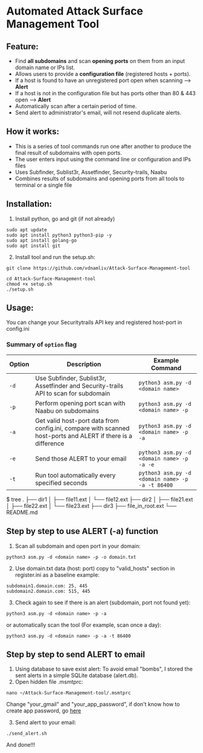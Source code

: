 # Automated Attack Surface Management Tool

## Feature:
- Find **all subdomains** and scan **opening ports** on them from an input domain name or IPs list.
- Allows users to provide a **configuration file** (registered hosts + ports). 
- If a host is found to have an unregistered port open when scanning --> **Alert** 
- If a host is not in the configuration file but has ports other than 80 & 443 open --> **Alert**
- Automatically scan after a certain period of time.
- Send alert to administrator's email, will not resend duplicate alerts.

## How it works:
- This is a series of tool commands run one after another to produce the final result of subdomains with open ports.
- The user enters input using the command line or configuration and IPs files
- Uses Subfinder, Sublist3r, Assetfinder, Security-trails, Naabu
- Combines results of subdomains and opening ports from all tools to terminal or a single file

## Installation:
1. Install python, go and git (if not already)
```
sudo apt update
sudo apt install python3 python3-pip -y
sudo apt install golang-go
sudo apt install git
```
2. Install tool and run the setup.sh:
```
git clone https://github.com/vdnamliv/Attack-Surface-Management-tool
```
```
cd Attack-Surface-Management-tool
chmod +x setup.sh
./setup.sh
```

## Usage:
  You can change your Securitytrails API key and registered host-port in config.ini
  ### Summary of <code>option</code> flag

| Option      | Description                                           | Example Command                                           |
|-------------|-------------------------------------------------------|----------------------------------------------------------|
| `-d`      | Use Subfinder, Sublist3r, Assetfinder and Security-trails API to scan for subdomain   | `python3 asm.py -d <domain name> ` |
| `-p`      | Perform opening port scan with Naabu on subdomains      | `python3 asm.py -d <domain name> -p` |
| `-a` | Get valid host-port data from config.ini, compare with scanned host-ports and ALERT if there is a difference | `python3 asm.py -d <domain name> -p -a` |
| `-e` | Send those ALERT to your email | `python3 asm.py -d <domain name> -p -a -e` |
| `-t` | Run tool automatically every specified seconds | `python3 asm.py -d <domain name> -p -a -t 86400` |

$ tree
.
├── dir1
│   ├── file11.ext
│   └── file12.ext
├── dir2
│   ├── file21.ext
│   ├── file22.ext
│   └── file23.ext
├── dir3
├── file_in_root.ext
└── README.md


## Step by step to use ALERT (-a) function
1. Scan all subdomain and open port in your domain:
```
python3 asm.py -d <domain name> -p -o domain.txt
```
2. Use domain.txt data (host: port) copy to "valid_hosts" section in register.ini as a baseline 
example:
```
subdomain1.domain.com: 25, 445
subdomain2.domain.com: 515, 445
```
3. Check again to see if there is an alert (subdomain, port not found yet):
```
python3 asm.py -d <domain name> -p -a 
```
or automatically scan the tool (For example, scan once a day):
```
python3 asm.py -d <domain name> -p -a -t 86400
```

## Step by step to send ALERT to email
1. Using database to save exist alert:
To avoid email "bombs", I stored the sent alerts in a simple SQLite database (alert.db).
2. Open hidden file .msmtprc:
```
nano ~/Attack-Surface-Management-tool/.msmtprc
```
Change "your_gmail" and "your_app_password", if don't know how to create app password, go [here](https://myaccount.google.com/apppasswords?pli=1&rapt=AEjHL4OVlHBZyIzfrw29E_Q4mYB5-Ei_wmrnL7Bw5Mvr51ST_6r9yfNADQL6wxYkdzGYKzB5DULwwhRcJaOEfKjloUDyhUbRCHUonLcj99aCP6EDXzOBBFM)

3. Send alert to your email:
```
./send_alert.sh
```
And done!!!

